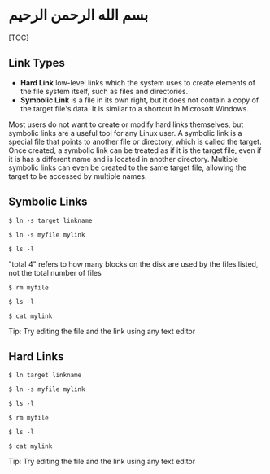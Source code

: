 # بسم الله الرحمن الرحيم

[TOC]

## Link Types

- **Hard Link** low-level links which the system uses to create elements of the file system itself, such as files and directories.
- **Symbolic Link** is a file in its own right, but it does not contain a copy of the target file's data. It is similar to a shortcut in Microsoft Windows.

Most users do not want to create or modify hard links themselves, but symbolic links are a useful tool for any Linux user. A symbolic link is a special file that points to another file or directory, which is called the target. Once created, a symbolic link can be treated as if it is the target file, even if it is has a different name and is located in another directory. Multiple symbolic links can even be created to the same target file, allowing the target to be accessed by multiple names.

## Symbolic Links

`$ ln -s target linkname`

`$ ln -s myfile mylink`

`$ ls -l`

"total 4" refers to how many blocks on the disk are used by the files listed, not the total number of files

`$ rm myfile`

`$ ls -l`

`$ cat mylink`

Tip: Try editing the file and the link using any text editor

## Hard Links

`$ ln target linkname`

`$ ln -s myfile mylink`

`$ ls -l`

`$ rm myfile`

`$ ls -l`

`$ cat mylink`

Tip: Try editing the file and the link using any text editor
